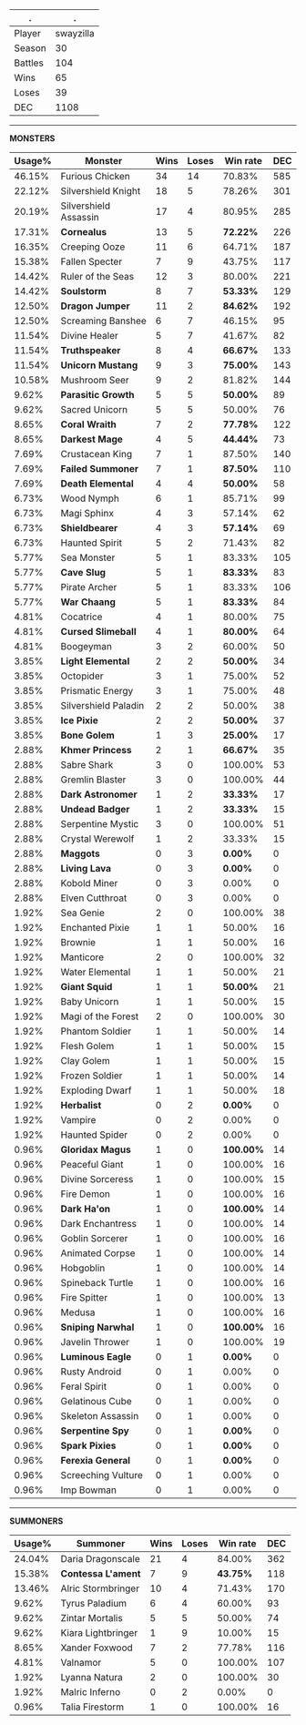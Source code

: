 .|.
|-|-
Player|swayzilla
Season|30
Battles|104
Wins|65
Loses|39
DEC|1108

---
**MONSTERS**

Usage%|Monster|Wins|Loses|Win rate|DEC|
-|-|-|-|-|-|
46.15%|Furious Chicken|34|14|70.83%|585|
22.12%|Silvershield Knight|18|5|78.26%|301|
20.19%|Silvershield Assassin|17|4|80.95%|285|
17.31%|**Cornealus**|13|5|**72.22%**|226|
16.35%|Creeping Ooze|11|6|64.71%|187|
15.38%|Fallen Specter|7|9|43.75%|117|
14.42%|Ruler of the Seas|12|3|80.00%|221|
14.42%|**Soulstorm**|8|7|**53.33%**|129|
12.50%|**Dragon Jumper**|11|2|**84.62%**|192|
12.50%|Screaming Banshee|6|7|46.15%|95|
11.54%|Divine Healer|5|7|41.67%|82|
11.54%|**Truthspeaker**|8|4|**66.67%**|133|
11.54%|**Unicorn Mustang**|9|3|**75.00%**|143|
10.58%|Mushroom Seer|9|2|81.82%|144|
9.62%|**Parasitic Growth**|5|5|**50.00%**|89|
9.62%|Sacred Unicorn|5|5|50.00%|76|
8.65%|**Coral Wraith**|7|2|**77.78%**|122|
8.65%|**Darkest Mage**|4|5|**44.44%**|73|
7.69%|Crustacean King|7|1|87.50%|140|
7.69%|**Failed Summoner**|7|1|**87.50%**|110|
7.69%|**Death Elemental**|4|4|**50.00%**|58|
6.73%|Wood Nymph|6|1|85.71%|99|
6.73%|Magi Sphinx|4|3|57.14%|62|
6.73%|**Shieldbearer**|4|3|**57.14%**|69|
6.73%|Haunted Spirit|5|2|71.43%|82|
5.77%|Sea Monster|5|1|83.33%|105|
5.77%|**Cave Slug**|5|1|**83.33%**|83|
5.77%|Pirate Archer|5|1|83.33%|106|
5.77%|**War Chaang**|5|1|**83.33%**|84|
4.81%|Cocatrice|4|1|80.00%|75|
4.81%|**Cursed Slimeball**|4|1|**80.00%**|64|
4.81%|Boogeyman|3|2|60.00%|50|
3.85%|**Light Elemental**|2|2|**50.00%**|34|
3.85%|Octopider|3|1|75.00%|52|
3.85%|Prismatic Energy|3|1|75.00%|48|
3.85%|Silvershield Paladin|2|2|50.00%|38|
3.85%|**Ice Pixie**|2|2|**50.00%**|37|
3.85%|**Bone Golem**|1|3|**25.00%**|17|
2.88%|**Khmer Princess**|2|1|**66.67%**|35|
2.88%|Sabre Shark|3|0|100.00%|53|
2.88%|Gremlin Blaster|3|0|100.00%|44|
2.88%|**Dark Astronomer**|1|2|**33.33%**|17|
2.88%|**Undead Badger**|1|2|**33.33%**|15|
2.88%|Serpentine Mystic|3|0|100.00%|51|
2.88%|Crystal Werewolf|1|2|33.33%|15|
2.88%|**Maggots**|0|3|**0.00%**|0|
2.88%|**Living Lava**|0|3|**0.00%**|0|
2.88%|Kobold Miner|0|3|0.00%|0|
2.88%|Elven Cutthroat|0|3|0.00%|0|
1.92%|Sea Genie|2|0|100.00%|38|
1.92%|Enchanted Pixie|1|1|50.00%|16|
1.92%|Brownie|1|1|50.00%|16|
1.92%|Manticore|2|0|100.00%|32|
1.92%|Water Elemental|1|1|50.00%|21|
1.92%|**Giant Squid**|1|1|**50.00%**|21|
1.92%|Baby Unicorn|1|1|50.00%|15|
1.92%|Magi of the Forest|2|0|100.00%|30|
1.92%|Phantom Soldier|1|1|50.00%|14|
1.92%|Flesh Golem|1|1|50.00%|15|
1.92%|Clay Golem|1|1|50.00%|15|
1.92%|Frozen Soldier|1|1|50.00%|14|
1.92%|Exploding Dwarf|1|1|50.00%|18|
1.92%|**Herbalist**|0|2|**0.00%**|0|
1.92%|Vampire|0|2|0.00%|0|
1.92%|Haunted Spider|0|2|0.00%|0|
0.96%|**Gloridax Magus**|1|0|**100.00%**|14|
0.96%|Peaceful Giant|1|0|100.00%|16|
0.96%|Divine Sorceress|1|0|100.00%|15|
0.96%|Fire Demon|1|0|100.00%|16|
0.96%|**Dark Ha'on**|1|0|**100.00%**|14|
0.96%|Dark Enchantress|1|0|100.00%|14|
0.96%|Goblin Sorcerer|1|0|100.00%|16|
0.96%|Animated Corpse|1|0|100.00%|14|
0.96%|Hobgoblin|1|0|100.00%|14|
0.96%|Spineback Turtle|1|0|100.00%|16|
0.96%|Fire Spitter|1|0|100.00%|13|
0.96%|Medusa|1|0|100.00%|16|
0.96%|**Sniping Narwhal**|1|0|**100.00%**|16|
0.96%|Javelin Thrower|1|0|100.00%|19|
0.96%|**Luminous Eagle**|0|1|**0.00%**|0|
0.96%|Rusty Android|0|1|0.00%|0|
0.96%|Feral Spirit|0|1|0.00%|0|
0.96%|Gelatinous Cube|0|1|0.00%|0|
0.96%|Skeleton Assassin|0|1|0.00%|0|
0.96%|**Serpentine Spy**|0|1|**0.00%**|0|
0.96%|**Spark Pixies**|0|1|**0.00%**|0|
0.96%|**Ferexia General**|0|1|**0.00%**|0|
0.96%|Screeching Vulture|0|1|0.00%|0|
0.96%|Imp Bowman|0|1|0.00%|0|

---
**SUMMONERS**

Usage%|Summoner|Wins|Loses|Win rate|DEC|
-|-|-|-|-|-|
24.04%|Daria Dragonscale|21|4|84.00%|362|
15.38%|**Contessa L'ament**|7|9|**43.75%**|118|
13.46%|Alric Stormbringer|10|4|71.43%|170|
9.62%|Tyrus Paladium|6|4|60.00%|93|
9.62%|Zintar Mortalis|5|5|50.00%|74|
9.62%|Kiara Lightbringer|1|9|10.00%|15|
8.65%|Xander Foxwood|7|2|77.78%|116|
4.81%|Valnamor|5|0|100.00%|107|
1.92%|Lyanna Natura|2|0|100.00%|30|
1.92%|Malric Inferno|0|2|0.00%|0|
0.96%|Talia Firestorm|1|0|100.00%|16|
